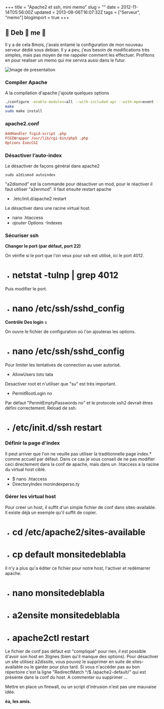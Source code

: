 +++
title = "Apache2 et ssh, mini memo"
slug = ""
date = 2012-11-14T05:56:00Z
updated = 2013-08-06T16:07:32Z
tags = ["Serveur", "memo"]
blogimport = true
+++

## 🙈 Deb 🙉 me 🙊

Il y a de cela 8mois, j'avais entamé la configuration de mon nouveau serveur dédié sous debian. Il y a peu, j'eus besoin de modifications très simples, mais pas moyen de me rappeler comment les effectuer. Profitons en pour realiser un memo qui me servira aussi dans le futur.

![Image de presentation](/images/www.lafermeduweb.net-images-billets-2009-01-debian_topBillet.png "")

### Compiler Apache 
A la compilation d'apache j'ajoute quelques options
```sh
./configure -enable-modules=all --with-included-apr --with-mpm=event --enable-rewrite --enable-headers --enable-deflate --enable-fcgid 
make
sudo make install
```

### apache2.conf
```conf
AddHandler fcgid-script .php
FCGIWrapper /usr/lib/cgi-bin/php5 .php
Options ExecCGI
```

### Désactiver l’auto-index 
Le désactiver de façons général dans apache2
```
sudo a2dismod autoindex
```

"a2dismod" est la commande pour désactiver un mod, pour le réactiver il faut utiliser "a2enmod". Il faut ensuite restart apache
-  /etc/init.d/apache2 restart

Le désactiver dans une racine virtual host.
- nano .htaccess
- _ajouter_ Options -Indexes

### Sécuriser ssh 
 **Changer le port (par défaut, port 22)**

On vérifie si le port que l'on veux pour ssh est utilisé, ici le port 4012.

- # netstat -tulnp | grep 4012

Puis modifier le port.

- # nano /etc/ssh/sshd_config

**Contrôle Des login** s

On ouvre le fichier de configuration où l'on ajouteras les options.

- # nano /etc/ssh/sshd_config

Pour limiter les tentatives de connection au user autorisé.

- AllowUsers toto tata

Desactiver root et n'utiliser que "su" est très important.

- PermitRootLogin no

Par défaut "PermitEmptyPasswords no" et le protocole ssh2 devrait êtres défini correctement. Reload de ssh.

- # /etc/init.d/ssh restart

### Définir la page d'index
Il peut arriver que l'on ne veuille pas utiliser la traditionnelle page index.* comme accueil par défaut. Dans ce cas je vous conseil de ne pas modifier ceci directement dans la conf de apache, mais dans un .htaccess a la racine du virtual host ciblé.

- $ nano .htaccess
- DirectoryIndex monindexperso.ty

### Gérer les virtual host
Pour créer un host, il suffit d'un simple fichier de conf dans sites-available. Il existe déjà un exemple qu'il suffit de copier.

- # cd /etc/apache2/sites-available
- # cp default monsitedeblabla

Il n'y a plus qu'a éditer ce fichier pour notre host, l'activer et redémarrer apache.

- # nano monsitedeblabla
- # a2ensite monsitedeblabla
- # apache2ctl restart

Le fichier de conf pas défaut est "compliqué" pour rien, il est possible d'avoir son host en 3lignes (bien qu'il manque des options). Pour désactiver un site utilisez a2dissite, vous pouvez le supprimer en suite de sites-available ou le garder pour plus tard. Si vous n'accéder pas au bon répertoire c'est la ligne "RedirectMatch ^/$ /apache2-default/" qui est présente dans la conf du host. A commenter ou supprimer ...

Mettre en place un firewall, ou un script d'intrusion n'est pas une mauvaise idée.

**éa, les amis.**
